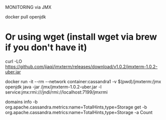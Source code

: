MONITORING via JMX

docker pull openjdk

# Or using wget (install wget via brew if you don't have it)
curl -LO https://github.com/jiaqi/jmxterm/releases/download/v1.0.2/jmxterm-1.0.2-uber.jar


docker run -it --rm --network container:cassandra1 -v $(pwd)/jmxterm:/jmx openjdk java -jar /jmx/jmxterm-1.0.2-uber.jar -l service:jmx:rmi:///jndi/rmi://localhost:7199/jmxrmi

domains
info -b org.apache.cassandra.metrics:name=TotalHints,type=Storage
get -b  org.apache.cassandra.metrics:name=TotalHints,type=Storage -a Count
